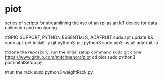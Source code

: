 # piot
series of scripts for streamlining the use of an rpi as an IoT device for data collection and monitoring

#GPIO SUPPORT, PYTHON ESSENTIALS, ADAFRUIT
sudo apt update && sudo apt-get install -y git python3-pip python3
sudo pip3 install adafruit-io 


#clone the repository, run the initial setup command
sudo git clone https://www.github.com/mitchpehora/piot
cd piot
sudo python3 piot/initalSetup.py

#run the rack
sudo python3 weightRack.py
